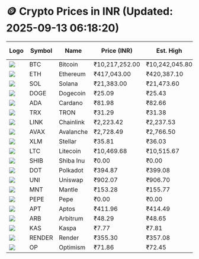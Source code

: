 # 🪙 Crypto Prices in INR (Updated: 2025-09-13 06:18:20)

| Logo | Symbol | Name       | Price (INR) | Est. High | Est. Low | Gross Profit | Fees | Net Profit | ROI % |
|------|--------|------------|-------------|-----------|----------|---------------|------|-------------|--------|
| ![](https://coin-images.coingecko.com/coins/images/1/large/bitcoin.png?1696501400) | BTC    | Bitcoin    | ₹10,217,252.00 | ₹10,242,045.80 | ₹10,192,458.20 | ₹486.51 | ₹200.00 | ₹286.51 | 0.29% |
| ![](https://coin-images.coingecko.com/coins/images/279/large/ethereum.png?1696501628) | ETH    | Ethereum   | ₹417,043.00 | ₹420,387.10 | ₹413,698.90 | ₹1,616.68 | ₹200.00 | ₹1,416.68 | 1.42% |
| ![](https://coin-images.coingecko.com/coins/images/4128/large/solana.png?1718769756) | SOL    | Solana     | ₹21,383.00 | ₹21,473.60 | ₹21,292.40 | ₹851.01 | ₹200.00 | ₹651.01 | 0.65% |
| ![](https://coin-images.coingecko.com/coins/images/5/large/dogecoin.png?1696501409) | DOGE   | Dogecoin   | ₹25.09 | ₹25.43 | ₹24.75 | ₹2,751.57 | ₹200.00 | ₹2,551.57 | 2.55% |
| ![](https://coin-images.coingecko.com/coins/images/975/large/cardano.png?1696502090) | ADA    | Cardano    | ₹81.98 | ₹82.66 | ₹81.30 | ₹1,675.30 | ₹200.00 | ₹1,475.30 | 1.48% |
| ![](https://coin-images.coingecko.com/coins/images/1094/large/tron-logo.png?1696502193) | TRX    | TRON       | ₹31.29 | ₹31.38 | ₹31.20 | ₹596.21 | ₹200.00 | ₹396.21 | 0.40% |
| ![](https://coin-images.coingecko.com/coins/images/877/large/chainlink-new-logo.png?1696502009) | LINK   | Chainlink  | ₹2,223.42 | ₹2,237.53 | ₹2,209.31 | ₹1,276.96 | ₹200.00 | ₹1,076.96 | 1.08% |
| ![](https://coin-images.coingecko.com/coins/images/12559/large/Avalanche_Circle_RedWhite_Trans.png?1696512369) | AVAX   | Avalanche  | ₹2,728.49 | ₹2,766.50 | ₹2,690.48 | ₹2,825.74 | ₹200.00 | ₹2,625.74 | 2.63% |
| ![](https://coin-images.coingecko.com/coins/images/100/large/fmpFRHHQ_400x400.jpg?1735231350) | XLM    | Stellar    | ₹35.81 | ₹36.03 | ₹35.59 | ₹1,247.61 | ₹200.00 | ₹1,047.61 | 1.05% |
| ![](https://coin-images.coingecko.com/coins/images/2/large/litecoin.png?1696501400) | LTC    | Litecoin   | ₹10,469.68 | ₹10,515.67 | ₹10,423.69 | ₹882.38 | ₹200.00 | ₹682.38 | 0.68% |
| ![](https://coin-images.coingecko.com/coins/images/11939/large/shiba.png?1696511800) | SHIB   | Shiba Inu  | ₹0.00 | ₹0.00 | ₹0.00 | ₹2,146.60 | ₹200.00 | ₹1,946.60 | 1.95% |
| ![](https://coin-images.coingecko.com/coins/images/12171/large/polkadot.png?1696512008) | DOT    | Polkadot   | ₹394.87 | ₹399.08 | ₹390.66 | ₹2,154.81 | ₹200.00 | ₹1,954.81 | 1.95% |
| ![](https://coin-images.coingecko.com/coins/images/12504/large/uniswap-logo.png?1720676669) | UNI    | Uniswap    | ₹902.07 | ₹906.70 | ₹897.44 | ₹1,032.61 | ₹200.00 | ₹832.61 | 0.83% |
| ![](https://coin-images.coingecko.com/coins/images/30980/large/Mantle-Logo-mark.png?1739213200) | MNT    | Mantle     | ₹153.28 | ₹155.77 | ₹150.79 | ₹3,300.58 | ₹200.00 | ₹3,100.58 | 3.10% |
| ![](https://coin-images.coingecko.com/coins/images/29850/large/pepe-token.jpeg?1696528776) | PEPE   | Pepe       | ₹0.00 | ₹0.00 | ₹0.00 | ₹4,380.56 | ₹200.00 | ₹4,180.56 | 4.18% |
| ![](https://coin-images.coingecko.com/coins/images/26455/large/aptos_round.png?1696525528) | APT    | Aptos      | ₹411.96 | ₹414.49 | ₹409.43 | ₹1,235.37 | ₹200.00 | ₹1,035.37 | 1.04% |
| ![](https://coin-images.coingecko.com/coins/images/16547/large/arb.jpg?1721358242) | ARB    | Arbitrum   | ₹48.29 | ₹48.65 | ₹47.93 | ₹1,508.50 | ₹200.00 | ₹1,308.50 | 1.31% |
| ![](https://coin-images.coingecko.com/coins/images/25751/large/kaspa-icon-exchanges.png?1696524837) | KAS    | Kaspa      | ₹7.77 | ₹7.81 | ₹7.73 | ₹1,086.96 | ₹200.00 | ₹886.96 | 0.89% |
| ![](https://coin-images.coingecko.com/coins/images/11636/large/rndr.png?1696511529) | RENDER | Render     | ₹355.30 | ₹357.08 | ₹353.52 | ₹1,004.74 | ₹200.00 | ₹804.74 | 0.80% |
| ![](https://coin-images.coingecko.com/coins/images/25244/large/Optimism.png?1696524385) | OP     | Optimism   | ₹71.86 | ₹72.45 | ₹71.27 | ₹1,645.77 | ₹200.00 | ₹1,445.77 | 1.45% |
